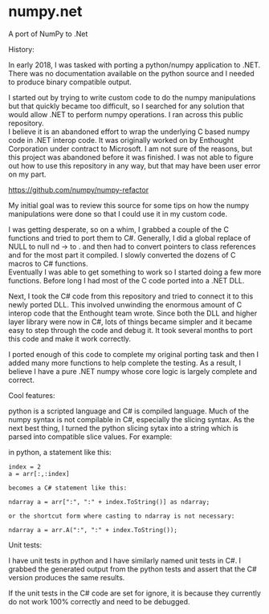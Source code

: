 # numpy.net
A port of NumPy to .Net

History:

In early 2018, I was tasked with porting a python/numpy application to .NET. 
There was no documentation available on the python source and I needed to 
produce binary compatible output.

I started out by trying to write custom code to do the numpy manipulations 
but that quickly became too difficult, so I searched for any solution that 
would allow .NET to perform numpy operations.  I ran across this public repository.   
I believe it is an abandoned effort to wrap the underlying C based numpy code in 
.NET interop code. It was originally worked on by Enthought Corporation under 
contract to Microsoft. I am not sure of the reasons, but this project was 
abandoned before it was finished. I was not able to figure out how to use this 
repository in any way, but that may have been user error on my part.

https://github.com/numpy/numpy-refactor 

My initial goal was to review this source for some tips on how the numpy 
manipulations were done so that I could use it in my custom code.  

I was getting desperate, so on a whim, I grabbed a couple of the C functions 
and tried to port them to C#.  Generally, I did a global replace of NULL to null 
nd -> to . and then had to convert pointers to class references and for the most 
part it compiled. I slowly converted the dozens of C macros to C# functions.  
Eventually I was able to get something to work so I started doing a few more 
functions.  Before long I had most of the C code ported into a .NET DLL.

Next, I took the C# code from this repository and tried to connect it to this 
newly ported DLL.  This involved unwinding the enormous amount of C interop 
code that the Enthought team wrote.   Since both the DLL and higher layer
library were now in C#, lots of things became simpler and it became easy to 
step through the code and debug it.  It took several months to port this 
code and make it work correctly.  

I ported enough of this code to complete my original porting task and then I
added many more functions to help complete the testing.
As a result, I believe I have a pure .NET numpy whose core logic is 
largely complete and correct.

Cool features:

python is a scripted language and C# is compiled language.  Much of the 
numpy syntax is not compilable in C#, especially the slicing syntax.
As the next best thing, I turned the python slicing sytax into a 
string which is parsed into compatible slice values.  For example:

in python, a statement like this:

	index = 2
	a = arr[:,:index]

	becomes a C# statement like this:
	
	ndarray a = arr[":", ":" + index.ToString()] as ndarray;
	
	or the shortcut form where casting to ndarray is not necessary:
	
	ndarray a = arr.A(":", ":" + index.ToString());




Unit tests:

I have unit tests in python and I have similarly named unit tests in C#.
I grabbed the generated output from the python tests and assert that the C# 
version produces the same results.

If the unit tests in the C# code are set for ignore, it is because they
currently do not work 100% correctly and need to be debugged.


